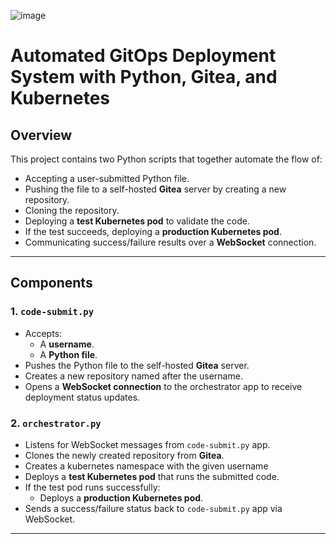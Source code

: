 
![image](https://github.com/user-attachments/assets/06a02b72-493f-4aff-8148-b7c61f21e3d6)


# Automated GitOps Deployment System with Python, Gitea, and Kubernetes

## Overview

This project contains two Python scripts that together automate the flow of:

- Accepting a user-submitted Python file.
- Pushing the file to a self-hosted **Gitea** server by creating a new repository.
- Cloning the repository.
- Deploying a **test Kubernetes pod** to validate the code.
- If the test succeeds, deploying a **production Kubernetes pod**.
- Communicating success/failure results over a **WebSocket** connection.

---

## Components

### 1. `code-submit.py`

- Accepts:
  - A **username**.
  - A **Python file**.
- Pushes the Python file to the self-hosted **Gitea** server.
- Creates a new repository named after the username.
- Opens a **WebSocket connection** to the orchestrator app to receive deployment status updates.

### 2. `orchestrator.py`

- Listens for WebSocket messages from `code-submit.py` app.
- Clones the newly created repository from **Gitea**.
- Creates a kubernetes namespace with the given username
- Deploys a **test Kubernetes pod** that runs the submitted code.
- If the test pod runs successfully:
  - Deploys a **production Kubernetes pod**.
- Sends a success/failure status back to `code-submit.py` app via WebSocket.

---


